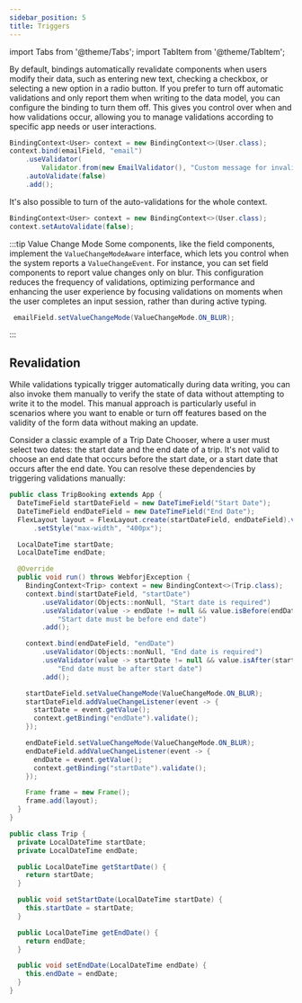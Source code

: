 ```yaml
---
sidebar_position: 5
title: Triggers
---
```


<!-- vale off -->

import Tabs from '@theme/Tabs';
import TabItem from '@theme/TabItem';

<!-- vale on -->

By default, bindings automatically revalidate components when users modify their data, such as entering new text, checking a checkbox, or selecting a new option in a radio button. If you prefer to turn off automatic validations and only report them when writing to the data model, you can configure the binding to turn them off. This gives you control over when and how validations occur, allowing you to manage validations according to specific app needs or user interactions.

```java
BindingContext<User> context = new BindingContext<>(User.class);
context.bind(emailField, "email")
    .useValidator(
        Validator.from(new EmailValidator(), "Custom message for invalid email address"))
    .autoValidate(false)
    .add();
```

It's also possible to turn of the auto-validations for the whole context.

```java
BindingContext<User> context = new BindingContext<>(User.class);
context.setAutoValidate(false);
```

:::tip Value Change Mode
Some components, like the field components, implement the `ValueChangeModeAware` interface, which lets you control when the system reports a `ValueChangeEvent`. For instance, you can set field components to report value changes only on blur. This configuration reduces the frequency of validations, optimizing performance and enhancing the user experience by focusing validations on moments when the user completes an input session, rather than during active typing.

```java
 emailField.setValueChangeMode(ValueChangeMode.ON_BLUR);
```
:::

## Revalidation

While validations typically trigger automatically during data writing, you can also invoke them manually to verify the state of data without attempting to write it to the model. This manual approach is particularly useful in scenarios where you want to enable or turn off features based on the validity of the form data without making an update.

Consider a classic example of a Trip Date Chooser, where a user must select two dates: the start date and the end date of a trip. It's not valid to choose an end date that occurs before the start date, or a start date that occurs after the end date. You can resolve these dependencies by triggering validations manually:

<Tabs>
<TabItem value="TripBooking" label="TripBooking.java">

```java showLineNumbers
public class TripBooking extends App {
  DateTimeField startDateField = new DateTimeField("Start Date");
  DateTimeField endDateField = new DateTimeField("End Date");
  FlexLayout layout = FlexLayout.create(startDateField, endDateField).vertical().build().setStyle("margin", "20px auto")
      .setStyle("max-width", "400px");

  LocalDateTime startDate;
  LocalDateTime endDate;

  @Override
  public void run() throws WebforjException {
    BindingContext<Trip> context = new BindingContext<>(Trip.class);
    context.bind(startDateField, "startDate")
        .useValidator(Objects::nonNull, "Start date is required")
        .useValidator(value -> endDate != null && value.isBefore(endDate),
            "Start date must be before end date")
        .add();

    context.bind(endDateField, "endDate")
        .useValidator(Objects::nonNull, "End date is required")
        .useValidator(value -> startDate != null && value.isAfter(startDate),
            "End date must be after start date")
        .add();

    startDateField.setValueChangeMode(ValueChangeMode.ON_BLUR);
    startDateField.addValueChangeListener(event -> {
      startDate = event.getValue();
      context.getBinding("endDate").validate();
    });

    endDateField.setValueChangeMode(ValueChangeMode.ON_BLUR);
    endDateField.addValueChangeListener(event -> {
      endDate = event.getValue();
      context.getBinding("startDate").validate();
    });

    Frame frame = new Frame();
    frame.add(layout);
  }
}
```

</TabItem>
<TabItem value="Trip" label="Trip.java">

```java showLineNumbers
public class Trip {
  private LocalDateTime startDate;
  private LocalDateTime endDate;

  public LocalDateTime getStartDate() {
    return startDate;
  }

  public void setStartDate(LocalDateTime startDate) {
    this.startDate = startDate;
  }

  public LocalDateTime getEndDate() {
    return endDate;
  }

  public void setEndDate(LocalDateTime endDate) {
    this.endDate = endDate;
  }
}
```

</TabItem>
</Tabs>
